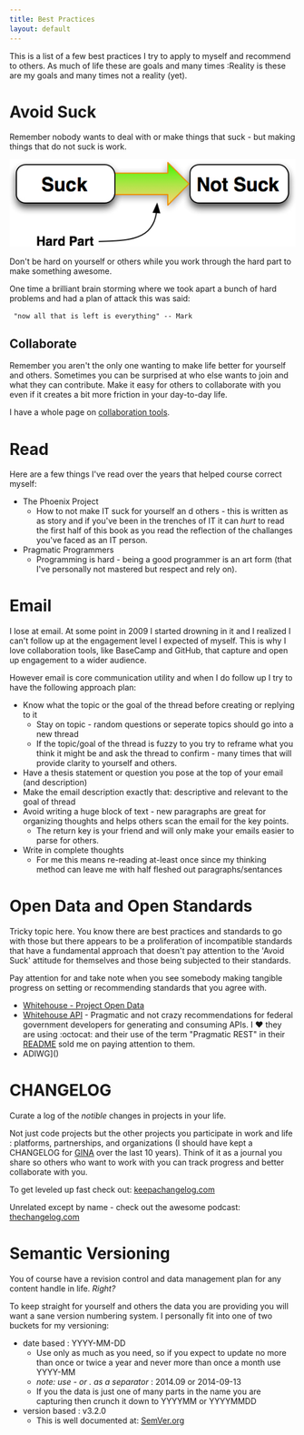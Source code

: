```yaml
---
title: Best Practices
layout: default
---
```

This is a list of a few best practices I try to apply to myself and recommend to others.  As much of life these are goals and many times :Reality is these are my goals and many times not a reality (yet).

# Avoid Suck

Remember nobody wants to deal with or make things that suck - but making things that do not suck is work.

![suck to not suck](/images/suck-to-not_suck.jpg)

Don't be hard on yourself or others while you work through the hard part to make something awesome.

One time a brilliant brain storming where we took apart a bunch of hard problems and had a plan of attack this was said:

     "now all that is left is everything" -- Mark

## Collaborate

Remember you aren't the only one wanting to make life better for yourself and others.  Sometimes you can be surprised at who else wants to join and what they can contribute.  Make it easy for others to collaborate with you even if it creates a bit more friction in your day-to-day life.

I have a whole page on [collaboration tools](/topics/collaboration.html).

# Read

Here are a few things I've read over the years that helped course correct myself:

* The Phoenix Project
  * How to not make IT suck for yourself an d others - this is written as as story and if you've been in the trenches of IT it can *hurt* to read the first half of this book as you read the reflection of the challanges you've faced as an IT person.
* Pragmatic Programmers
  * Programming is hard - being a good programmer is an art form (that I've personally not mastered but respect and rely on).

# Email

I lose at email. At some point in 2009 I started drowning in it and I realized I can't follow up at the engagement level I expected of myself.  This is why I love collaboration tools, like BaseCamp and GitHub, that capture and open up engagement to a wider audience.

However email is core communication utility and when I do follow up I try to have the following approach plan:

* Know what the topic or the goal of the thread before creating or replying to it
  * Stay on topic - random questions or seperate topics should go into a new thread
  * If the topic/goal of the thread is fuzzy to you try to reframe what you think it might be and ask the thread to confirm - many times that will provide clarity to yourself and others.
* Have a thesis statement or question you pose at the top of your email (and description)
* Make the email description exactly that: descriptive and relevant to the goal of thread
* Avoid writing a huge block of text - new paragraphs are great for organizing  thoughts and helps others scan the email for the key points.
  * The return key is your friend and will only make your emails easier to parse for others.
* Write in complete thoughts
  * For me this means re-reading at-least once since my thinking method can leave me with half fleshed out paragraphs/sentances



# Open Data and Open Standards

Tricky topic here.  You know there are best practices and standards to go with those but there appears to be a proliferation of incompatible standards that have a fundamental approach that doesn't pay attention to the 'Avoid Suck' attitude for themselves and those being subjected to their standards.

Pay attention for and take note when you see somebody making tangible progress on setting or recommending standards that you agree with.

* [Whitehouse - Project Open Data](http://project-open-data.github.io/)
* [Whitehouse API](https://github.com/WhiteHouse/api-standards) - Pragmatic and not crazy recommendations for federal government developers for generating and consuming APIs.  I :heart: they are using :octocat: and their use of the term "Pragmatic REST" in their [README](https://github.com/WhiteHouse/api-standards/blob/master/README.md) sold me on paying attention to them.
* ADIWG]()

# CHANGELOG

  Curate a log of the *notible* changes in projects in your life.  

  Not just code projects but the other projects you participate in work and life : platforms, partnerships, and organizations (I should have kept a CHANGELOG for [GINA](http://gina.alaska.edu) over the last 10 years).  Think of it as a journal you share so others who want to work with you can track progress and better collaborate with you.

  To get leveled up fast check out: [keepachangelog.com](http://keepachangelog.com/)

  Unrelated except by name - check out the awesome podcast: [thechangelog.com](http://thechangelog.com/)

# Semantic Versioning

  You of course have a revision control and data management plan for any content handle in life.  *Right?*

  To keep straight for yourself and others the data you are providing you will want a sane version numbering system.  I personally fit into one of two buckets for my versioning:

  * date based : YYYY-MM-DD
    * Use only as much as you need, so if you expect to update no more than once or twice a year and never more than once a month use YYYY-MM
    * _note: use - or . as a separator_ : 2014.09 or 2014-09-13
    * If you the data is just one of many parts in the name you are capturing then crunch it down to YYYYMM or YYYYMMDD
  * version based : v3.2.0
    * This is well documented at: [SemVer.org](http://semver.org/)
